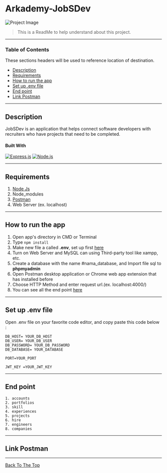 # Arkademy-JobSDev

![Project Image](project-image-url)

> This is a ReadMe to help understand about this project.

---

### Table of Contents

These sections headers will be used to reference location of destination.

- [Description](#description)
- [Requirements](#Requirements)
- [How to run the app](#how-to-run-the-app)
- [Set up .env file](#set-up-env-file)
- [End point](#End-point)
- [Link Postman](#link-postman)

---

## Description

JobSDev is an application that helps connect software developers with recruiters who have projects that need to be completed.

#### Built With

[![Express.js](https://img.shields.io/badge/Express.js-4.x-orange.svg?style=rounded-square)](https://expressjs.com/en/starter/installing.html)
[![Node.js](https://img.shields.io/badge/Node.js-v.12.13-green.svg?style=rounded-square)](https://nodejs.org/)

---

## Requirements

1. <a href="https://nodejs.org/en/download/">Node Js</a>
2. Node_modules
3. <a href="https://www.getpostman.com/">Postman</a>
4. Web Server (ex. localhost)

---

## How to run the app

1. Open app's directory in CMD or Terminal
2. Type `npm install`
3. Make new file a called **.env**, set up first [here](#set-up-env-file)
4. Turn on Web Server and MySQL can using Third-party tool like xampp, etc.
5. Create a database with the name #nama_database, and Import file sql to **phpmyadmin**
6. Open Postman desktop application or Chrome web app extension that has installed before
7. Choose HTTP Method and enter request url.(ex. localhost:4000/)
8. You can see all the end point [here](#end-point)

---

## Set up .env file

Open .env file on your favorite code editor, and copy paste this code below :

```
DB_HOST= YOUR_DB_HOST
DB_USER= YOUR_DB_USER
DB_PASSWORD= YOUR_DB_PASSWORD
DB_DATABASE= YOUR_DATABASE

PORT=YOUR_PORT

JWT_KEY =YOUR_JWT_KEY
```

---

## End point

```
1. accounts
2. portfolios
3. skill
4. experiences
5. projects
6. hire
7. engineers
8. companies
```

---

## Link Postman

---

[Back To The Top](#Arkademy-JobSDev)

